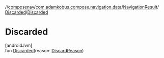 //[composenav](../../../../index.md)/[com.adamkobus.compose.navigation.data](../../index.md)/[NavigationResult](../index.md)/[Discarded](index.md)/[Discarded](-discarded.md)

# Discarded

[androidJvm]\
fun [Discarded](-discarded.md)(reason: [DiscardReason](../../-discard-reason/index.md))
